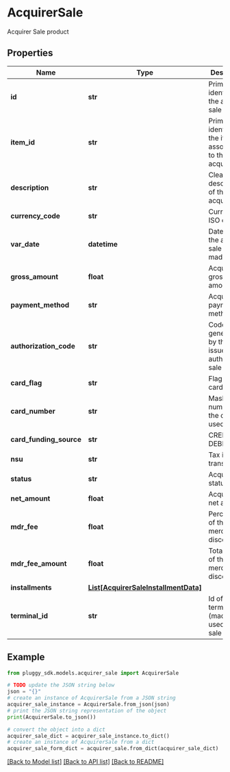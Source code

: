 # AcquirerSale

Acquirer Sale product

## Properties

Name | Type | Description | Notes
------------ | ------------- | ------------- | -------------
**id** | **str** | Primary identifier of the acquirer sale | 
**item_id** | **str** | Primary identifier of the item associated to the acquirer sale | 
**description** | **str** | Clean description of the acquirer sale | 
**currency_code** | **str** | Currency ISO code | 
**var_date** | **datetime** | Date when the acquirer sale was made | 
**gross_amount** | **float** | Acquirer sale gross amount | 
**payment_method** | **str** | Acquirer sale payment method | [optional] 
**authorization_code** | **str** | Code generated by the card issuer to authorize the sale | [optional] 
**card_flag** | **str** | Flag of the card used | [optional] 
**card_number** | **str** | Masked card number of the card used | [optional] 
**card_funding_source** | **str** | CREDIT or DEBIT | [optional] 
**nsu** | **str** | Tax id of the transaction | [optional] 
**status** | **str** | Acquirer sale status | [optional] 
**net_amount** | **float** | Acquirer sale net amount | [optional] 
**mdr_fee** | **float** | Percentage of the merchant discount rate | [optional] 
**mdr_fee_amount** | **float** | Total amount of the merchant discount rate | [optional] 
**installments** | [**List[AcquirerSaleInstallmentData]**](AcquirerSaleInstallmentData.md) |  | [optional] 
**terminal_id** | **str** | Id of the terminal (maquininha) used for the sale | [optional] 

## Example

```python
from pluggy_sdk.models.acquirer_sale import AcquirerSale

# TODO update the JSON string below
json = "{}"
# create an instance of AcquirerSale from a JSON string
acquirer_sale_instance = AcquirerSale.from_json(json)
# print the JSON string representation of the object
print(AcquirerSale.to_json())

# convert the object into a dict
acquirer_sale_dict = acquirer_sale_instance.to_dict()
# create an instance of AcquirerSale from a dict
acquirer_sale_form_dict = acquirer_sale.from_dict(acquirer_sale_dict)
```
[[Back to Model list]](../README.md#documentation-for-models) [[Back to API list]](../README.md#documentation-for-api-endpoints) [[Back to README]](../README.md)


